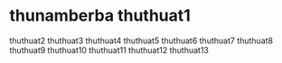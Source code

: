 # thunamberba thuthuat1
 thuthuat2
 thuthuat3
 thuthuat4
 thuthuat5
 thuthuat6
 thuthuat7
 thuthuat8
 thuthuat9
 thuthuat10
 thuthuat11
 thuthuat12
 thuthuat13
